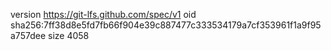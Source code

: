 version https://git-lfs.github.com/spec/v1
oid sha256:7ff38d8e5fd7fb66f904e39c887477c333534179a7cf353961f1a9f95a757dee
size 4058
